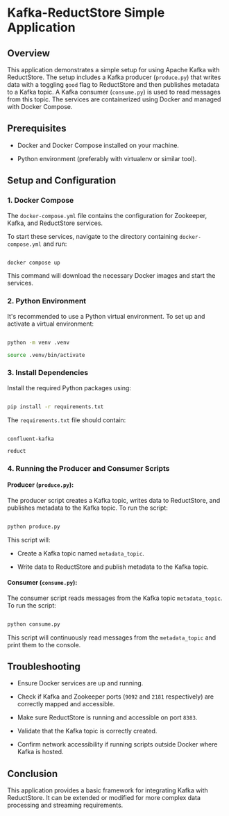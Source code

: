 # Kafka-ReductStore Simple Application

## Overview

This application demonstrates a simple setup for using Apache Kafka with ReductStore. The setup includes a Kafka producer (`produce.py`) that writes data with a toggling `good` flag to ReductStore and then publishes metadata to a Kafka topic. A Kafka consumer (`consume.py`) is used to read messages from this topic. The services are containerized using Docker and managed with Docker Compose.

## Prerequisites

- Docker and Docker Compose installed on your machine.

- Python environment (preferably with virtualenv or similar tool).

## Setup and Configuration

### 1. Docker Compose

The `docker-compose.yml` file contains the configuration for Zookeeper, Kafka, and ReductStore services.

To start these services, navigate to the directory containing `docker-compose.yml` and run:

```bash

docker compose up

```

This command will download the necessary Docker images and start the services.

### 2. Python Environment

It's recommended to use a Python virtual environment. To set up and activate a virtual environment:

```bash

python -m venv .venv

source .venv/bin/activate

```

### 3. Install Dependencies

Install the required Python packages using:

```bash

pip install -r requirements.txt

```

The `requirements.txt` file should contain:

```

confluent-kafka

reduct

```

### 4. Running the Producer and Consumer Scripts

#### Producer (`produce.py`):

The producer script creates a Kafka topic, writes data to ReductStore, and publishes metadata to the Kafka topic. To run the script:

```bash

python produce.py

```

This script will:

- Create a Kafka topic named `metadata_topic`.

- Write data to ReductStore and publish metadata to the Kafka topic.

#### Consumer (`consume.py`):

The consumer script reads messages from the Kafka topic `metadata_topic`. To run the script:

```bash

python consume.py

```

This script will continuously read messages from the `metadata_topic` and print them to the console.

## Troubleshooting

- Ensure Docker services are up and running.

- Check if Kafka and Zookeeper ports (`9092` and `2181` respectively) are correctly mapped and accessible.

- Make sure ReductStore is running and accessible on port `8383`.

- Validate that the Kafka topic is correctly created.

- Confirm network accessibility if running scripts outside Docker where Kafka is hosted.

## Conclusion

This application provides a basic framework for integrating Kafka with ReductStore. It can be extended or modified for more complex data processing and streaming requirements.